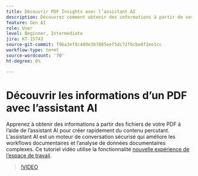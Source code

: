 ```yaml
---
title: Découvrir PDF Insights avec l’assistant AI
description: Découvrez comment obtenir des informations à partir de vos fichiers de PDF à l’aide de l’assistant AI
feature: Gen AI
role: User
level: Beginner, Intermediate
jira: KT-15743
source-git-commit: f96a3ef8c480e307885eef5dc72f6cbe8f2ee1cc
workflow-type: tm+mt
source-wordcount: '70'
ht-degree: 0%

---
```


# Découvrir les informations d’un PDF avec l’assistant AI

Apprenez à obtenir des informations à partir des fichiers de votre PDF à l’aide de l’assistant AI pour créer rapidement du contenu percutant. L’assistant AI est un moteur de conversation sécurisé qui améliore les workflows documentaires et l’analyse de données documentaires complexes. Ce tutoriel vidéo utilise la fonctionnalité [nouvelle expérience de l’espace de travail](new-workspace.md).


>[!VIDEO](https://video.tv.adobe.com/v/3430512?quality=12&learn=on&hidetitle=true)
